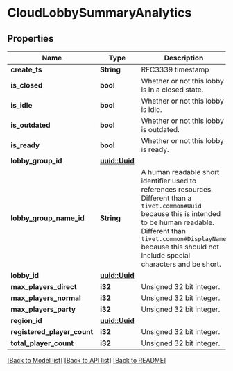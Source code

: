 # CloudLobbySummaryAnalytics

## Properties

Name | Type | Description | Notes
------------ | ------------- | ------------- | -------------
**create_ts** | **String** | RFC3339 timestamp | 
**is_closed** | **bool** | Whether or not this lobby is in a closed state. | 
**is_idle** | **bool** | Whether or not this lobby is idle. | 
**is_outdated** | **bool** | Whether or not this lobby is outdated. | 
**is_ready** | **bool** | Whether or not this lobby is ready. | 
**lobby_group_id** | [**uuid::Uuid**](uuid::Uuid.md) |  | 
**lobby_group_name_id** | **String** | A human readable short identifier used to references resources. Different than a `tivet.common#Uuid` because this is intended to be human readable. Different than `tivet.common#DisplayName` because this should not include special characters and be short. | 
**lobby_id** | [**uuid::Uuid**](uuid::Uuid.md) |  | 
**max_players_direct** | **i32** | Unsigned 32 bit integer. | 
**max_players_normal** | **i32** | Unsigned 32 bit integer. | 
**max_players_party** | **i32** | Unsigned 32 bit integer. | 
**region_id** | [**uuid::Uuid**](uuid::Uuid.md) |  | 
**registered_player_count** | **i32** | Unsigned 32 bit integer. | 
**total_player_count** | **i32** | Unsigned 32 bit integer. | 

[[Back to Model list]](../README.md#documentation-for-models) [[Back to API list]](../README.md#documentation-for-api-endpoints) [[Back to README]](../README.md)


